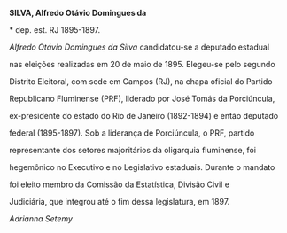 **SILVA, Alfredo Otávio Domingues da**



\* dep. est. RJ 1895-1897.



*Alfredo Otávio Domingues da Silva* candidatou-se a deputado estadual

nas eleições realizadas em 20 de maio de 1895. Elegeu-se pelo segundo

Distrito Eleitoral, com sede em Campos (RJ), na chapa oficial do Partido

Republicano Fluminense (PRF), liderado por José Tomás da Porciúncula,

ex-presidente do estado do Rio de Janeiro (1892-1894) e então deputado

federal (1895-1897). Sob a liderança de Porciúncula, o PRF, partido

representante dos setores majoritários da oligarquia fluminense, foi

hegemônico no Executivo e no Legislativo estaduais. Durante o mandato

foi eleito membro da Comissão da Estatística, Divisão Civil e

Judiciária, que integrou até o fim dessa legislatura, em 1897.



*Adrianna Setemy*



